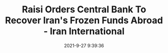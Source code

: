 ---
"title": "Raisi Orders Central Bank To Recover Iran's Frozen Funds Abroad - Iran International"
"date": "2021-9-27 9:39:36"
"feed_name": "GOOGLENEWSINDUSTRIAL"
"feed_website": "https://news.google.com/search?q=industrial%2Bincident&hl=en-US&gl=US&ceid=US:en"
"feed_rss": "https://news.google.com/rss/search?q=industrial%2Bincident&hl=en-US&gl=US&ceid=US:en"
"link": "https://iranintl.com/en/iran-in-brief/raisi-orders-central-bank-recover-irans-frozen-funds-abroad"
"file": "_posts/2021-1-1-afa30b259898e67a4ec15b7eeb01677e14b539e7.md"
"accident": "0"
"drilling": "0"
"dead": "0"
"injured": "0"
"where": "unknown site"
"place": "unknown place"
---